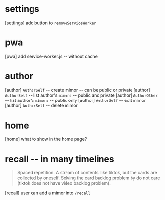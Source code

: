 # settings

[settings] add button to `removeServiceWorker`

# pwa

[pwa] add service-worker.js -- without cache

# author

[author] `AuthorSelf` -- create mimor -- can be public or private
[author] `AuthorSelf` -- list author's `mimors` -- public and private
[author] `AuthorOther` -- list author's `mimors` -- public only
[author] `AuthorSelf` -- edit mimor
[author] `AuthorSelf` -- delete mimor

# home

[home] what to show in the home page?

# recall -- in many timelines

> Spaced repetition. A stream of contents, like tiktok, but the cards
> are collected by oneself. Solving the card backlog problem by do not
> care (tiktok does not have video backlog problem).

[recall] user can add a mimor into `/recall`
